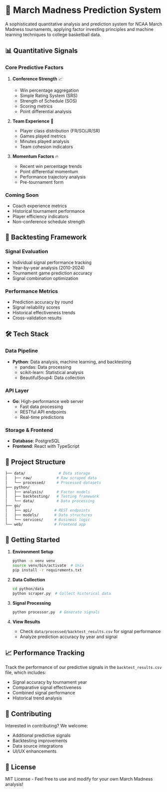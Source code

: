 # 🏀 March Madness Prediction System

A sophisticated quantitative analysis and prediction system for NCAA March Madness tournaments, applying factor investing principles and machine learning techniques to college basketball data.

## 📊 Quantitative Signals

### Core Predictive Factors

1. **Conference Strength** 📈
   - Win percentage aggregation
   - Simple Rating System (SRS)
   - Strength of Schedule (SOS)
   - Scoring metrics
   - Point differential analysis

2. **Team Experience** 👥
   - Player class distribution (FR/SO/JR/SR)
   - Games played metrics
   - Minutes played analysis
   - Team cohesion indicators

3. **Momentum Factors** 🔥
   - Recent win percentage trends
   - Point differential momentum
   - Performance trajectory analysis
   - Pre-tournament form

### Coming Soon
- Coach experience metrics
- Historical tournament performance
- Player efficiency indicators
- Non-conference schedule strength

## 🔬 Backtesting Framework

### Signal Evaluation
- Individual signal performance tracking
- Year-by-year analysis (2010-2024)
- Tournament game prediction accuracy
- Signal combination optimization

### Performance Metrics
- Prediction accuracy by round
- Signal reliability scores
- Historical effectiveness trends
- Cross-validation results

## 🛠 Tech Stack

### Data Pipeline
- **Python**: Data analysis, machine learning, and backtesting
  - pandas: Data processing
  - scikit-learn: Statistical analysis
  - BeautifulSoup4: Data collection

### API Layer
- **Go**: High-performance web server
  - Fast data processing
  - RESTful API endpoints
  - Real-time predictions

### Storage & Frontend
- **Database**: PostgreSQL
- **Frontend**: React with TypeScript

## 📁 Project Structure

```bash
├── data/               # Data storage
│   ├── raw/           # Raw scraped data
│   └── processed/     # Processed datasets
├── python/
│   ├── analysis/      # Factor models
│   ├── backtesting/   # Testing framework
│   └── data/          # Data processing
├── go/
│   ├── api/          # REST endpoints
│   ├── models/       # Data structures
│   └── services/     # Business logic
└── web/              # Frontend app
```

## 🚀 Getting Started

1. **Environment Setup**
   ```bash
   python -m venv venv
   source venv/bin/activate  # Unix
   pip install -r requirements.txt
   ```

2. **Data Collection**
   ```bash
   cd python/data
   python scraper.py  # Collect historical data
   ```

3. **Signal Processing**
   ```bash
   python processor.py  # Generate signals
   ```

4. **View Results**
   - Check `data/processed/backtest_results.csv` for signal performance
   - Analyze prediction accuracy by year and signal

## 📈 Performance Tracking

Track the performance of our predictive signals in the `backtest_results.csv` file, which includes:
- Signal accuracy by tournament year
- Comparative signal effectiveness
- Combined signal performance
- Historical trend analysis

## 🤝 Contributing

Interested in contributing? We welcome:
- Additional predictive signals
- Backtesting improvements
- Data source integrations
- UI/UX enhancements

## 📝 License

MIT License - Feel free to use and modify for your own March Madness analysis!
